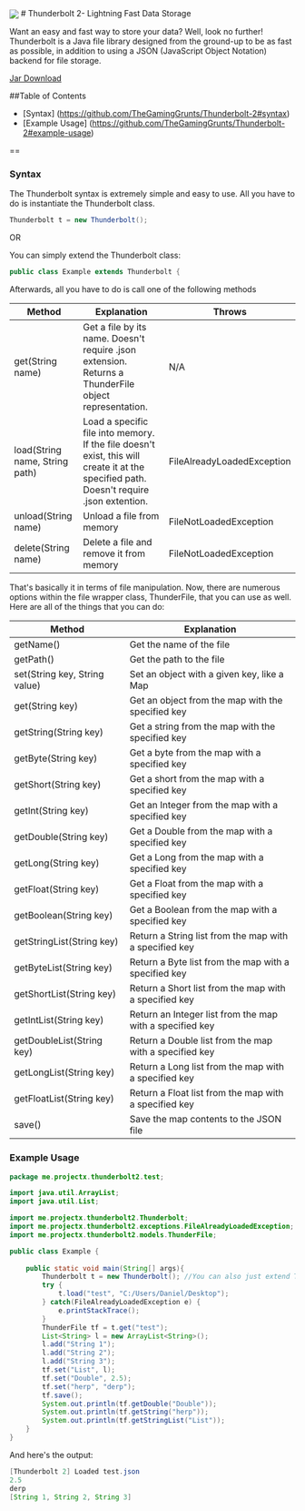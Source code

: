 <img src="http://i.imgur.com/FjGH2mG.png" align="center">
# Thunderbolt 2- Lightning Fast Data Storage

<p>Want an easy and fast way to store your data? Well, look no further! Thunderbolt is a Java file library designed from the ground-up to be as fast as possible, in addition to using a JSON (JavaScript Object Notation) backend for file storage. </p>

[Jar Download](https://dl.project-x.me/files/Thunderbolt2.jar)

##Table of Contents
- [Syntax] (https://github.com/TheGamingGrunts/Thunderbolt-2#syntax)
- [Example Usage] (https://github.com/TheGamingGrunts/Thunderbolt-2#example-usage)

==
### Syntax
The Thunderbolt syntax is extremely simple and easy to use. All you have to do is instantiate the Thunderbolt class.

```java
Thunderbolt t = new Thunderbolt();
```

OR

You can simply extend the Thunderbolt class:

```java
public class Example extends Thunderbolt {
```

Afterwards, all you have to do is call one of the following methods

| Method | Explanation | Throws |
|--------|-------------|--------|
| get(String name) | Get a file by its name. Doesn't require .json extension. Returns a ThunderFile object representation. | N/A |
| load(String name, String path) | Load a specific file into memory. If the file doesn't exist, this will create it at the specified path. Doesn't require .json extention. | FileAlreadyLoadedException |
| unload(String name) | Unload a file from memory | FileNotLoadedException |
| delete(String name) | Delete a file and remove it from memory | FileNotLoadedException |

That's basically it in terms of file manipulation. Now, there are numerous options within the file wrapper class, ThunderFile, that you can use as well. Here are all of the things that you can do:

| Method | Explanation |
|--------|-------------|
| getName() | Get the name of the file |
| getPath() | Get the path to the file |
| set(String key, String value) | Set an object with a given key, like a Map |
| get(String key) | Get an object from the map with the specified key |
| getString(String key) | Get a string from the map with the specified key |
| getByte(String key) | Get a byte from the map with a specified key |
| getShort(String key) | Get a short from the map with a specified key |
| getInt(String key) | Get an Integer from the map with a specified key |
| getDouble(String key) | Get a Double from the map with a specified key |
| getLong(String key) | Get a Long from the map with a specified key |
| getFloat(String key) | Get a Float from the map with a specified key |
| getBoolean(String key) | Get a Boolean from the map with a specified key |
| getStringList(String key) | Return a String list from the map with a specified key |
| getByteList(String key) | Return a Byte list from the map with a specified key |
| getShortList(String key) | Return a Short list from the map with a specified key |
| getIntList(String key) | Return an Integer list from the map with a specified key |
| getDoubleList(String key) | Return a Double list from the map with a specified key |
| getLongList(String key) | Return a Long list from the map with a specified key |
| getFloatList(String key) | Return a Float list from the map with a specified key |
| save() | Save the map contents to the JSON file |

### Example Usage

```java
package me.projectx.thunderbolt2.test;

import java.util.ArrayList;
import java.util.List;

import me.projectx.thunderbolt2.Thunderbolt;
import me.projectx.thunderbolt2.exceptions.FileAlreadyLoadedException;
import me.projectx.thunderbolt2.models.ThunderFile;

public class Example { 
	
	public static void main(String[] args){
		Thunderbolt t = new Thunderbolt(); //You can also just extend Thunderbolt instead of doing this
		try {
			t.load("test", "C:/Users/Daniel/Desktop");
		} catch(FileAlreadyLoadedException e) {
			e.printStackTrace();
		}
		ThunderFile tf = t.get("test");
		List<String> l = new ArrayList<String>();
		l.add("String 1");
		l.add("String 2");
		l.add("String 3");
		tf.set("List", l);
		tf.set("Double", 2.5);
		tf.set("herp", "derp");
		tf.save();
		System.out.println(tf.getDouble("Double"));
		System.out.println(tf.getString("herp"));
		System.out.println(tf.getStringList("List"));
	}
}
```
And here's the output:

```java
[Thunderbolt 2] Loaded test.json
2.5
derp
[String 1, String 2, String 3]
```


